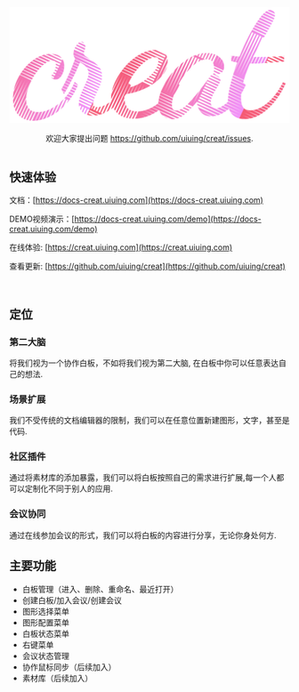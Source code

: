 <div align="center" style="display:flex;flex-direction:column;">
  <a href="https://creat.uiuing.com">
    <img width="540" src="./front/creat-render/src/routes/Home/components/FixedBanner/banner.png" alt="creat logo" />
  </a>
  </h3>
  <p> 欢迎大家提出问题 <a target="_blank" href="https://github.com/uiuing/creat/issues">https://github.com/uiuing/creat/issues</a>.</p>
</div>

## 快速体验

文档：[https://docs-creat.uiuing.com](https://docs-creat.uiuing.com)

DEMO视频演示：[https://docs-creat.uiuing.com/demo](https://docs-creat.uiuing.com/demo)

在线体验: [https://creat.uiuing.com](https://creat.uiuing.com)

查看更新: [https://github.com/uiuing/creat](https://github.com/uiuing/creat)

<br />

## 定位

### 第二大脑
将我们视为一个协作白板，不如将我们视为第二大脑, 在白板中你可以任意表达自己的想法.

### 场景扩展

我们不受传统的文档编辑器的限制，我们可以在任意位置新建图形，文字，甚至是代码.

### 社区插件

通过将素材库的添加暴露，我们可以将白板按照自己的需求进行扩展,每一个人都可以定制化不同于别人的应用.

### 会议协同

通过在线参加会议的形式，我们可以将白板的内容进行分享，无论你身处何方.

## 主要功能

* 白板管理（进入、删除、重命名、最近打开）
* 创建白板/加入会议/创建会议
* 图形选择菜单
* 图形配置菜单
* 白板状态菜单
* 右键菜单
* 会议状态管理
* 协作鼠标同步（后续加入）
* 素材库（后续加入）
